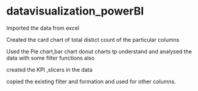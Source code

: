 # datavisualization_powerBI

Imported the data from excel

Created the card chart of total distict count of the particular columns

Used the Pie chart,bar chart donut charts tp understand and analysed the data with some filter functions also

created the KPI ,slicers in the data

copied the existing filter and formation and used for other columns.



